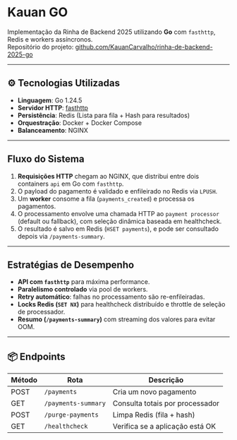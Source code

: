 # Kauan GO

Implementação da Rinha de Backend 2025 utilizando **Go** com `fasthttp`, Redis e workers assíncronos.  
Repositório do projeto: [github.com/KauanCarvalho/rinha-de-backend-2025-go](https://github.com/KauanCarvalho/rinha-de-backend-2025-go)

---

## ⚙️ Tecnologias Utilizadas

- **Linguagem**: Go 1.24.5
- **Servidor HTTP**: [fasthttp](https://github.com/valyala/fasthttp)
- **Persistência**: Redis (Lista para fila + Hash para resultados)
- **Orquestração**: Docker + Docker Compose
- **Balanceamento**: NGINX

---

## Fluxo do Sistema

1. **Requisições HTTP** chegam ao NGINX, que distribui entre dois containers `api` em Go com `fasthttp`.
2. O payload do pagamento é validado e enfileirado no Redis via `LPUSH`.
3. Um **worker** consome a fila (`payments_created`) e processa os pagamentos.
4. O processamento envolve uma chamada HTTP ao `payment processor` (default ou fallback), com seleção dinâmica baseada em healthcheck.
5. O resultado é salvo em Redis (`HSET payments`), e pode ser consultado depois via `/payments-summary`.

---

## Estratégias de Desempenho

- **API com `fasthttp`** para máxima performance.
- **Paralelismo controlado** via pool de workers.
- **Retry automático**: falhas no processamento são re-enfileiradas.
- **Locks Redis (`SET NX`)** para healthcheck distribuído e throttle de seleção de processador.
- **Resumo (`/payments-summary`)** com streaming dos valores para evitar OOM.

---

## 📦 Endpoints

| Método | Rota                | Descrição                          |
|--------|---------------------|------------------------------------|
| POST   | `/payments`         | Cria um novo pagamento             |
| GET    | `/payments-summary` | Consulta totais por processador    |
| POST   | `/purge-payments`   | Limpa Redis (fila + hash)          |
| GET    | `/healthcheck`      | Verifica se a aplicação está OK    |
